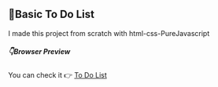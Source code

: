 ## :memo:Basic To Do List 
I made this project from scratch with html-css-PureJavascript

##### :point_down:Browser Preview

You can check it :point_right: [To Do List](https://oykuky.github.io/js-To-Do-List/)


